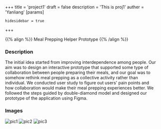 +++
title = 'project1'
draft = false
description = 'This is proj1'
auther = 'Yanliang'
[params]

    hidesidebar = true
+++

{{% align %}} Meal Prepping Helper Prototype {{% /align %}}

### Description
The initial idea started from improving interdependence among people. Our aim was to design an interactive prototype that supported some type of collaboration between people preparing their meals, and our goal was to somehow rethink meal prepping as a collective activity rather than individual. We conducted user study to figure out users' pain points and how collaboration would make their meal prepping experiences better. We followed the steps guided by double-diamond model and designed our prototype of the application using Figma.

### Images
![pic1](/images/project1/pic1.jpg)
![pic2](/images/project1/pic2.jpg)
![pic3](/images/project1/pic3.jpg)